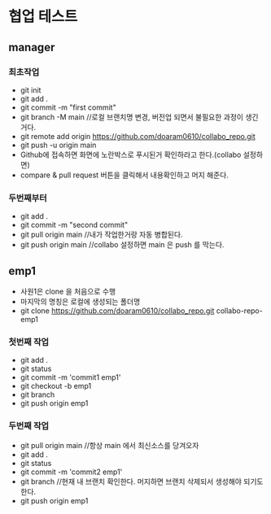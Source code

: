 # 협업 테스트

## manager

### 최초작업

- git init
- git add .
- git commit -m "first commit"
- git branch -M main //로컬 브랜치명 변경, 버전업 되면서 불필요한 과정이 생긴거다.
- git remote add origin https://github.com/doaram0610/collabo_repo.git
- git push -u origin main
- Github에 접속하면 화면에 노란박스로 푸시된거 확인하라고 한다.(collabo 설정하면)
- compare & pull request 버튼을 클릭해서 내용확인하고 머지 해준다.

### 두번째부터

- git add .
- git commit -m "second commit"
- git pull origin main //내가 작업한거랑 자동 병합된다.
- git push origin main //collabo 설정하면 main 은 push 를 막는다.

## emp1

- 사원1은 clone 을 처음으로 수행
- 마지막의 명칭은 로컬에 생성되는 폴더명
- git clone https://github.com/doaram0610/collabo_repo.git collabo-repo-emp1

### 첫번째 작업

- git add .
- git status
- git commit -m 'commit1 emp1'
- git checkout -b emp1
- git branch
- git push origin emp1

### 두번째 작업

- git pull origin main //항상 main 에서 최신소스를 당겨오자
- git add .
- git status
- git commit -m 'commit2 emp1'
- git branch //현재 내 브랜치 확인한다. 머지하면 브랜치 삭제되서 생성해야 되기도 한다.
- git push origin emp1
